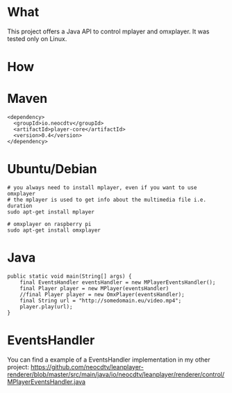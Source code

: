 What
=====
This project offers a Java API to control mplayer and omxplayer. It was tested only on Linux. 

How
=====
Maven
======
    <dependency>
      <groupId>io.neocdtv</groupId>
      <artifactId>player-core</artifactId>
      <version>0.4</version>
    </dependency>
    
Ubuntu/Debian
======
    # you always need to install mplayer, even if you want to use omxplayer
    # the mplayer is used to get info about the multimedia file i.e. duration
    sudo apt-get install mplayer
    
    # omxplayer on raspberry pi 
    sudo apt-get install omxplayer

Java
======
    public static void main(String[] args) {
        final EventsHandler eventsHandler = new MPlayerEventsHandler();
        final Player player = new MPlayer(eventsHandler)
        //final Player player = new OmxPlayer(eventsHandler);
        final String url = "http://somedomain.eu/video.mp4";
        player.play(url);
    }

EventsHandler
======
You can find a example of a EventsHandler implementation in my other project: https://github.com/neocdtv/leanplayer-renderer/blob/master/src/main/java/io/neocdtv/leanplayer/renderer/control/MPlayerEventsHandler.java
